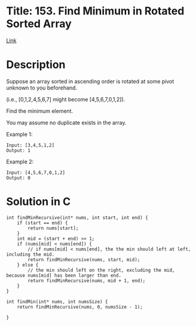 # Title: 153. Find Minimum in Rotated Sorted Array
[Link](https://leetcode.com/problems/find-minimum-in-rotated-sorted-array/)

# Description
Suppose an array sorted in ascending order is rotated at some pivot unknown to you beforehand.

(i.e.,  [0,1,2,4,5,6,7] might become  [4,5,6,7,0,1,2]).

Find the minimum element.

You may assume no duplicate exists in the array.

Example 1:

    Input: [3,4,5,1,2] 
    Output: 1
Example 2:

    Input: [4,5,6,7,0,1,2]
    Output: 0

# Solution in C

    int findMinRecursive(int* nums, int start, int end) {
        if (start == end) {
            return nums[start];
        }
        int mid = (start + end) >> 1;
        if (nums[mid] < nums[end]) {
            // if nums[mid] < nums[end], the the min should left at left, including the mid.
            return findMinRecursive(nums, start, mid);
        } else {
            // the min should left on the right, excluding the mid, because nums[mid] has been larger than end.
            return findMinRecursive(nums, mid + 1, end);
        }
    }

    int findMin(int* nums, int numsSize) {
        return findMinRecursive(nums, 0, numsSize - 1);

    }

